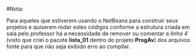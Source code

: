 #Nota:

Para aqueles que estiverem usando o NetBeans para construir seus projetos
e quiserem rodar estes códigos conforme a estrutura criada em sala pelo 
professor há a necessidade de remover ou comentar a _linha 4_ (visto que criei o pacote **lista_01** dentro do projeto **ProgAv**) dos arquivos
fonte para que não seja exibido erro ao compilar.